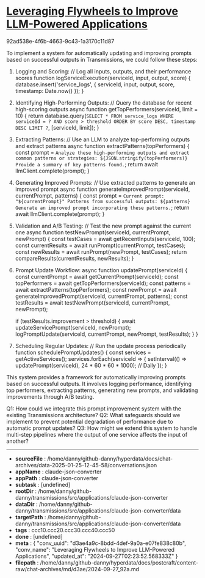 # [Leveraging Flywheels to Improve LLM-Powered Applications](https://claude.ai/chat/d3ae4a9c-8bdd-4def-9a0a-e07fe838c80b)

92ad538e-4f6b-4663-9c43-1a3170c11d87

 To implement a system for automatically updating and improving prompts based on successful outputs in Transmissions, we could follow these steps:

1. Logging and Scoring:
   // Log all inputs, outputs, and their performance scores
   function logServiceExecution(serviceId, input, output, score) {
     database.insert('service_logs', {
       serviceId,
       input,
       output,
       score,
       timestamp: Date.now()
     });
   }

2. Identifying High-Performing Outputs:
   // Query the database for recent high-scoring outputs
   async function getTopPerformers(serviceId, limit = 10) {
     return database.query(`
       SELECT * FROM service_logs
       WHERE serviceId = ? AND score > threshold
       ORDER BY score DESC, timestamp DESC
       LIMIT ?
     `, [serviceId, limit]);
   }

3. Extracting Patterns:
   // Use an LLM to analyze top-performing outputs and extract patterns
   async function extractPatterns(topPerformers) {
     const prompt = `Analyze these high-performing outputs and extract common patterns or strategies:
       ${JSON.stringify(topPerformers)}
       Provide a summary of key patterns found.`;
     return await llmClient.complete(prompt);
   }

4. Generating Improved Prompts:
   // Use extracted patterns to generate an improved prompt
   async function generateImprovedPrompt(serviceId, currentPrompt, patterns) {
     const prompt = `Current prompt: "${currentPrompt}"
       Patterns from successful outputs: ${patterns}
       Generate an improved prompt incorporating these patterns.`;
     return await llmClient.complete(prompt);
   }

5. Validation and A/B Testing:
   // Test the new prompt against the current one
   async function testNewPrompt(serviceId, currentPrompt, newPrompt) {
     const testCases = await getRecentInputs(serviceId, 100);
     const currentResults = await runPrompt(currentPrompt, testCases);
     const newResults = await runPrompt(newPrompt, testCases);
     return compareResults(currentResults, newResults);
   }

6. Prompt Update Workflow:
   async function updatePrompt(serviceId) {
     const currentPrompt = await getCurrentPrompt(serviceId);
     const topPerformers = await getTopPerformers(serviceId);
     const patterns = await extractPatterns(topPerformers);
     const newPrompt = await generateImprovedPrompt(serviceId, currentPrompt, patterns);
     const testResults = await testNewPrompt(serviceId, currentPrompt, newPrompt);
     
     if (testResults.improvement > threshold) {
       await updateServicePrompt(serviceId, newPrompt);
       logPromptUpdate(serviceId, currentPrompt, newPrompt, testResults);
     }
   }

7. Scheduling Regular Updates:
   // Run the update process periodically
   function schedulePromptUpdates() {
     const services = getActiveServices();
     services.forEach(serviceId => {
       setInterval(() => updatePrompt(serviceId), 24 * 60 * 60 * 1000); // Daily
     });
   }

This system provides a framework for automatically improving prompts based on successful outputs. It involves logging performance, identifying top performers, extracting patterns, generating new prompts, and validating improvements through A/B testing.

Q1: How could we integrate this prompt improvement system with the existing Transmissions architecture?
Q2: What safeguards should we implement to prevent potential degradation of performance due to automatic prompt updates?
Q3: How might we extend this system to handle multi-step pipelines where the output of one service affects the input of another?

---

* **sourceFile** : /home/danny/github-danny/hyperdata/docs/chat-archives/data-2025-01-25-12-45-58/conversations.json
* **appName** : claude-json-converter
* **appPath** : claude-json-converter
* **subtask** : [undefined]
* **rootDir** : /home/danny/github-danny/transmissions/src/applications/claude-json-converter
* **dataDir** : /home/danny/github-danny/transmissions/src/applications/claude-json-converter/data
* **targetPath** : /home/danny/github-danny/transmissions/src/applications/claude-json-converter/data
* **tags** : ccc10.ccc20.ccc30.ccc40.ccc50
* **done** : [undefined]
* **meta** : {
  "conv_uuid": "d3ae4a9c-8bdd-4def-9a0a-e07fe838c80b",
  "conv_name": "Leveraging Flywheels to Improve LLM-Powered Applications",
  "updated_at": "2024-09-27T02:23:52.568333Z"
}
* **filepath** : /home/danny/github-danny/hyperdata/docs/postcraft/content-raw/chat-archives/md/d3ae/2024-09-27_92a.md